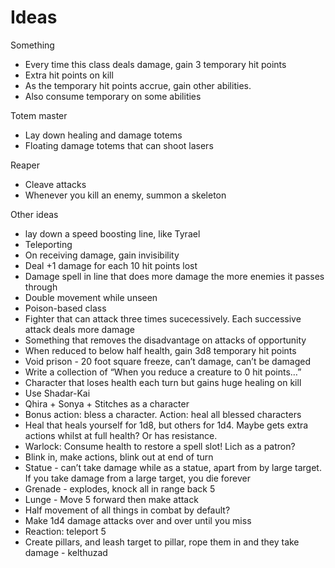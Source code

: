 # Ideas

Something
- Every time this class deals damage, gain 3 temporary hit points
- Extra hit points on kill
- As the temporary hit points accrue, gain other abilities. 
- Also consume temporary on some abilities

Totem master
- Lay down healing and damage totems
- Floating damage totems that can shoot lasers

Reaper
- Cleave attacks
- Whenever you kill an enemy, summon a skeleton

Other ideas
- lay down a speed boosting line, like Tyrael
- Teleporting
- On receiving damage, gain invisibility
- Deal +1 damage for each 10 hit points lost
- Damage spell in line that does more damage the more enemies it passes through
- Double movement while unseen
- Poison-based class
- Fighter that can attack three times sucecessively. Each successive attack deals more damage
- Something that removes the disadvantage on attacks of opportunity
- When reduced to below half health, gain 3d8 temporary hit points
- Void prison - 20 foot square freeze, can’t damage, can’t be damaged
- Write a collection of “When you reduce a creature to 0 hit points…”
- Character that loses health each turn but gains huge healing on kill
- Use Shadar-Kai
- Qhira + Sonya + Stitches as a character
- Bonus action: bless a character. Action: heal all blessed characters
- Heal that heals yourself for 1d8, but others for 1d4. Maybe gets extra actions whilst at full health? Or has resistance.
- Warlock: Consume health to restore a spell slot! Lich as a patron?
- Blink in, make actions, blink out at end of turn
- Statue - can’t take damage while as a statue, apart from by large target. If you take damage from a large target, you die forever
- Grenade - explodes, knock all in range back 5
- Lunge - Move 5 forward then make attack
- Half movement of all things in combat by default?
- Make 1d4 damage attacks over and over until you miss
- Reaction: teleport 5 
- Create pillars, and leash target to pillar, rope them in and they take damage - kelthuzad
